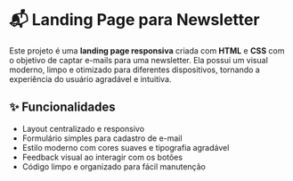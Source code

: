 # 📬 Landing Page para Newsletter

Este projeto é uma **landing page responsiva** criada com **HTML** e **CSS** com o objetivo de captar e-mails para uma newsletter. Ela possui um visual moderno, limpo e otimizado para diferentes dispositivos, tornando a experiência do usuário agradável e intuitiva.

## ✨ Funcionalidades

- Layout centralizado e responsivo
- Formulário simples para cadastro de e-mail
- Estilo moderno com cores suaves e tipografia agradável
- Feedback visual ao interagir com os botões
- Código limpo e organizado para fácil manutenção